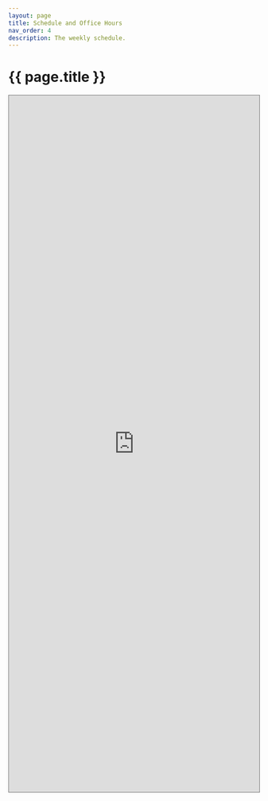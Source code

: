 ```yaml
---
layout: page
title: Schedule and Office Hours
nav_order: 4
description: The weekly schedule.
---
```


# {{ page.title }}

<style>
  iframe { width: 100%; height: 1400px; }
</style>

<iframe src="https://calendar.google.com/calendar/embed?height=600&wkst=1&bgcolor=%23ffffff&ctz=America%2FLos_Angeles&mode=WEEK&src=Y18zN2JjZThlZWEwZDllMjlhM2I0MWZkOGQ0NzllNGY1ZDViNmM4ZGFiOTNmYzljYzQ5ZDY4YTc0ZjE4ZmUyYjBhQGdyb3VwLmNhbGVuZGFyLmdvb2dsZS5jb20&color=%23EF6C00" style="border:solid 1px #777" width="800" height="600" frameborder="0" scrolling="no"></iframe>


